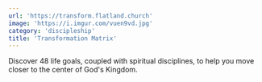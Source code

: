 ```yaml
---
url: 'https://transform.flatland.church'
image: 'https://i.imgur.com/vuen9vd.jpg'
category: 'discipleship'
title: 'Transformation Matrix'
---
```


Discover 48 life goals, coupled with spiritual disciplines, to help you move closer to the center of God's Kingdom.
